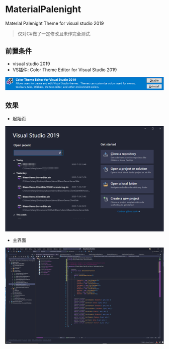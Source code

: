 # MaterialPalenight
Material Palenight Theme for visual studio 2019

> 仅对C#做了一定修改且未作完全测试.


## 前置条件

- visual studio 2019 
- VS插件: Color Theme Editor for Visual Studio 2019

![](/images/扩展.png)

## 效果
- 起始页

![](/images/起始页.png)


- 主界面

![](images/主界面.png)